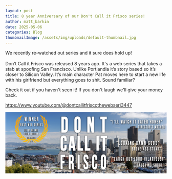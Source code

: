 ```yaml
---
layout: post
title: 8 year Anniversary of our Don't Call it Frisco series!
author: matt_barkin
date: 2025-05-06
categories: Blog
thumbnailImage: /assets/img/uploads/default-thumbnail.jpg
---
```

We recently re-watched out series and it sure does hold up!\
\
Don’t Call it Frisco was released 8 years ago. It's a web series that takes a stab at spoofing San Francisco. Unlike Portlandia it’s story based so it’s closer to Silicon Valley. It’s main character Pat moves here to start a new life with his girlfriend but everything goes to shit. Sound familiar?

Check it out if you haven't seen it! If you don't laugh we'll give your money back. 

https://www.youtube.com/@dontcallitfriscothewebseri3447

![](/assets/img/uploads/dcf-banner-large.jpg)